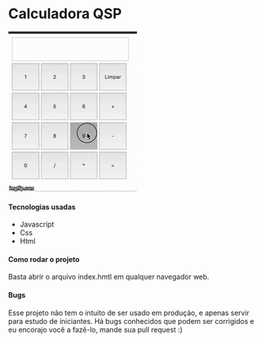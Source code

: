 Calculadora QSP
========

![](./video.gif)

#### Tecnologias usadas
* Javascript 
* Css 
* Html 

#### Como rodar o projeto

Basta abrir o arquivo index.hmtl em qualquer navegador web.

#### Bugs

Esse projeto não tem o intuito de ser usado em produção, e apenas servir para estudo de iniciantes. Há bugs conhecidos que podem ser corrigidos e eu encorajo você a fazê-lo, mande sua pull request :) 